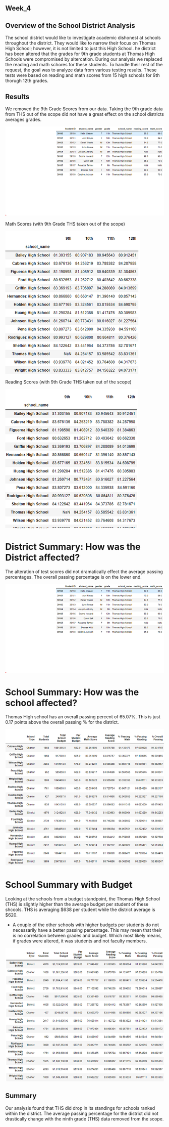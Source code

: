 ## Week_4

## Overview of the School District Analysis
The school district would like to investigate academic dishonest at schools throughout the district. They would like to narrow their focus on Thomas High School; however, it is not limited to just this High School. he district has been altered that the grades for 9th grade students at Thomas High Schools were compromised by altercation. During our analysis we replaced the reading and math schores for these students. To handle their rest of the request, the goal was to analyze data from various testing results. These tests were based on reading and math scores from 15 high schools for 9th thorugh 12th grades.  

## Results

We removed the 9th Grade Scores from our data. Taking the 9th grade data from THS out of the scope did not have a great effect on the school districts averages grades. 

![Image 1 ](https://github.com/LindsayTeeters/Week_4/blob/main/Resources/Deliverable%201-%20LOC%20replace%20ninth%20graders%20grade%20with%20NaN.png)

Math Scores (with 9th Grade THS taken out of the scope)

![Math Scores](https://github.com/LindsayTeeters/Week_4/blob/main/Resources/Math%20Scores.png)

Reading Scores (with 9th Grade THS taken out of the scope)

![Reading Scores](https://github.com/LindsayTeeters/Week_4/blob/main/Resources/Reading%20Scores.png)

# District Summary: How was the District affected?
The alteration of test scores did not dramatically effect the average passing percentages. The overall passing percentage is on the lower end.

![District Summary](https://github.com/LindsayTeeters/Week_4/blob/main/Resources/Deliverable%201-%20LOC%20replace%20ninth%20graders%20grade%20with%20NaN.png)

# School Summary: How was the school affected?
Thomas High school has an overall passing percent of 65.07%. This is just 0.17 points above the overall passing % for the district. 

![School Summary](https://github.com/LindsayTeeters/Week_4/blob/main/Resources/School%20Summary.png)


# School Summary with Budget

Looking at the schools from a budget standpoint, the Thomas High School (THS) is slightly higher than the average budget per student of these shcools. THS is averaging $638 per student while the district average is $620.
  - A couple of the other schools with higher budgets per students do not necessarily have a better passing percentage. This may mean that their is no correlation between grades and budget. Which most likely means, if grades were altered, it was students and not faculty members. 

![Budget](https://github.com/LindsayTeeters/Week_4/blob/main/Resources/Total%20school%20budget%20and%20per%20student%20budget%20no%20code.png)
  
## Summary
Our analysis found that THS did drop in its standings for schools ranked within the district. The average passing percentage for the district did not drastically change with the ninth grade (THS) data removed from the scope. 

